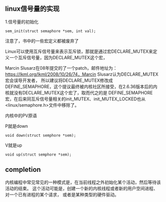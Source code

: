 ## linux信号量的实现
 1.信号量的初始化
```
sem_init(struct semaphore *sem, int val);
```

注意了，书中的一些宏定义都被废弃了

Linux可以使用互斥信号量来表示互斥锁，那就是通过宏DECLARE_MUTEX来定义一个互斥信号量，因为DECLARE_MUTEX这个宏，

Marcin Slusarz在08年提交的了一个patch，邮件地址为：https://lkml.org/lkml/2008/10/26/74，Marcin Slusarz认为DECLARE_MUTEX宏会误导开发者，
所以建议将DECLARE_MUTEX修改成DEFINE_SEMAPHORE，这个提议最终被内核社区所接受，在2.6.36版本后的内核就没有DECLARE_MUTEX这个宏了，取而代之的是
DEFINE_SEMAPHORE宏，在后来同互斥信号量相关的init_MUTEX、init_MUTEX_LOCKED也从<linux/semaphore.h>文件中移除了。

内核中的PV原语

P就是down

```
void down(struct semphore *sem);
```

V就是up

```
void up(struct semphore *sem);
```

## completion 

内核编程中常见常见的一种模式是，在当前线程之外初始化某个活动，然后等待该活动的结束。
这个活动可能是，创建一个新的内核线程或者新的用户空间进程、对一个已有进程的某个请求，
或者是某种类型的硬件驱动。

